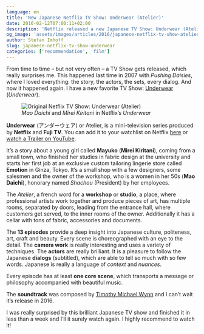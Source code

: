 ```yaml
---
language: en
title: 'New Japanese Netflix TV Show: Underwear (Atelier)'
date: 2016-02-12T07:00:11+02:00
description: 'Netflix released a new Japanese TV Show: Underwear (Atelier). I highly recommend this brilliant work about a young girl starting in an exclusive custom tailoring lingerie store in Toyko.'
og_image: 'assets/images/articles/2016/japanese-netflix-tv-show-atelier-underwear/netflix-atelier-underwear.jpg'
author: Stefan Imhoff
slug: japanese-netflix-tv-show-underwear
categories: ['recommendation', 'film']
---
```


From time to time – but not very often – a TV Show gets released, which really surprises me. This happened last time in 2007 with _Pushing Daisies_, where I loved everything: the story, the actors, the sets, every dialog. And now it happened again. I have a new favorite TV Show: [Underwear](http://www.imdb.com/title/tt4790548/) (_Underwear_).

<figure class="image-figure">
  <img src="/assets/images/articles/2016/japanese-netflix-tv-show-atelier-underwear/netflix-atelier-underwear.jpg" alt="Original Netflix TV Show: Underwear (Atelier)">
  <figcaption>
    <em>Mao Daichi</em> and <em>Mirei Kiritani</em> in Netflix’s <cite>Underwear</cite>
  </figcaption>
</figure>

**Underwear** (<span lang="ja">アンダーウェア</span>) or Atelier, is a mini-television series produced by **Netflix** and **Fuji TV**. You can add it to your watchlist on Netflix [here](https://www.netflix.com/title/80067618) or [watch a Trailer on YouTube](https://www.youtube.com/watch?v=CSnj2J6aVmI).

It’s a story about a young girl called **Mayuko** (**Mirei Kiritani**), coming from a small town, who finished her studies in fabric design at the university and starts her first job at an exclusive custom tailoring lingerie store called **Emotion** in Ginza, Tokyo. It’s a small shop with a few designers, some salesmen and the owner of the workshop, who is a women in her 50s (**Mao Daichi**), honorary named _Shachou_ (President) by her employees.

The _Atelier_, a french word for a **workshop** or **studio**, a place, where professional artists work together and produce pieces of art, has multiple rooms, separated by doors, leading from the entrance hall, where customers get served, to the inner rooms of the owner. Additionally it has a cellar with tons of fabric, accessories and documents.

The **13 episodes** provide a deep insight into Japanese culture, politeness, art, craft and beauty. Every scene is choreographed with an eye to the detail. The **camera work** is really interesting and uses a variety of techniques. The **actors** are really brilliant. It is a pleasure to follow the Japanese **dialogs** (subtitled), which are able to tell so much with so few words. Japanese is really a language of _context_ and _nuances_.

Every episode has at least **one core scene**, which transports a message or philosophy accompanied with beautiful music.

The **soundtrack** was composed by [Timothy Michael Wynn](http://timwynn.net/) and I can’t wait it’s release in 2016.

I was really surprised by this brilliant Japanese TV show and finished it in less than a week and I’ll it surely watch again. I highly recommend to watch it!
